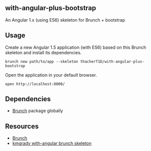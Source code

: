## with-angular-plus-bootstrap

An Angular 1.x (using ES6) skeleton for Brunch + bootstrap

## Usage

Create a new Angular 1.5 application (with ES6) based on this Brunch skeleton and install its dependencies.

```shell
brunch new path/to/app --skeleton thacherT1D/with-angular-plus-bootstrap
```

Open the application in your default browser.

```shell
open http://localhost:8000/
```

## Dependencies

* [Brunch](http://brunch.io) package globally

## Resources

- [Brunch](http://brunch.io)
- [kmgrady with-angular brunch skeleton](https://github.com/kmcgrady/with-angular)
